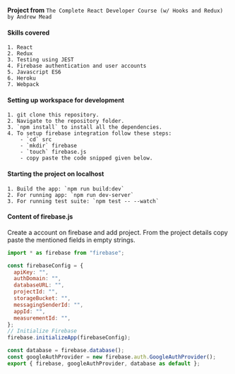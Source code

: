 **Project from** `The Complete React Developer Course (w/ Hooks and Redux) by Andrew Mead`

#### Skills covered
    1. React
    2. Redux
    3. Testing using JEST
    4. Firebase authentication and user accounts
    5. Javascript ES6
    6. Heroku
    7. Webpack

#### Setting up workspace for development
    1. git clone this repository.
    2. Navigate to the repository folder.
    3. `npm install` to install all the dependencies.
    4. To setup firebase integration follow these steps:
        - `cd` src
        - `mkdir` firebase
        - `touch` firebase.js
        - copy paste the code snipped given below.

#### Starting the project on localhost
    1. Build the app: `npm run build:dev`
    2. For running app: `npm run dev-server`
    3. For running test suite: `npm test -- --watch`



#### Content of firebase.js
Create a account on firebase and add project. From the project details copy paste the mentioned fields in empty strings.

```js
import * as firebase from "firebase";

const firebaseConfig = {
  apiKey: "",
  authDomain: "",
  databaseURL: "",
  projectId: "",
  storageBucket: "",
  messagingSenderId: "",
  appId: "",
  measurementId: "",
};
// Initialize Firebase
firebase.initializeApp(firebaseConfig);

const database = firebase.database();
const googleAuthProvider = new firebase.auth.GoogleAuthProvider();
export { firebase, googleAuthProvider, database as default };

```